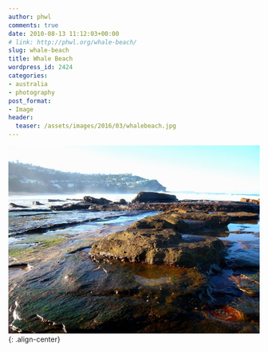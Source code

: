 ```yaml
---
author: phwl
comments: true
date: 2010-08-13 11:12:03+00:00
# link: http://phwl.org/whale-beach/
slug: whale-beach
title: Whale Beach
wordpress_id: 2424
categories:
- australia
- photography
post_format:
- Image
header:
  teaser: /assets/images/2016/03/whalebeach.jpg
---
```


![](/assets/images/2016/03/whalebeach.jpg){: .align-center}

